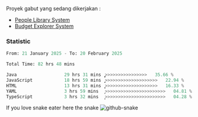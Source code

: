 Proyek gabut yang sedang dikerjakan :
  - [People Library System](https://github.com/putra4648/people-library-system)
  - [Budget Explorer System](https://gitlab.com/gabut1015701/budget-explorer)

### Statistic
<!--START_SECTION:waka-->

```python
From: 21 January 2025 - To: 20 February 2025

Total Time: 82 hrs 48 mins

Java                  29 hrs 31 mins  ̡͎͎͎͎͎͎͎͎>>>>>>>>>>>>>>>>   35.66 %
JavaScript            18 hrs 59 mins  ͎͎͎͎͎>>>>>>>>>>>>>>>>>>>>   22.94 %
HTML                  13 hrs 31 mins  ͎͎͎͎͙>>>>>>>>>>>>>>>>>>>>   16.33 %
YAML                  3 hrs 59 mins   ͎͕>>>>>>>>>>>>>>>>>>>>>>>   04.81 %
TypeScript            3 hrs 32 mins   ͎͙>>>>>>>>>>>>>>>>>>>>>>>   04.28 %
```

<!--END_SECTION:waka-->

If you love snake eater here the snake 
<picture>
  <source media="(prefers-color-scheme: dark)" srcset="https://github.com/pradana4648/pradana4648/blob/c0566a83ca6ea5f2e46bab00e717c4c82b4b5c4c/github-contribution-grid-snake-dark.svg" />
  <source media="(prefers-color-scheme: light)" srcset="https://github.com/pradana4648/pradana4648/blob/c0566a83ca6ea5f2e46bab00e717c4c82b4b5c4c/github-contribution-grid-snake.svg" />
  <img alt="github-snake" src="https://github.com/pradana4648/pradana4648/blob/c0566a83ca6ea5f2e46bab00e717c4c82b4b5c4c/github-contribution-grid-snake.svg" />
</picture>
